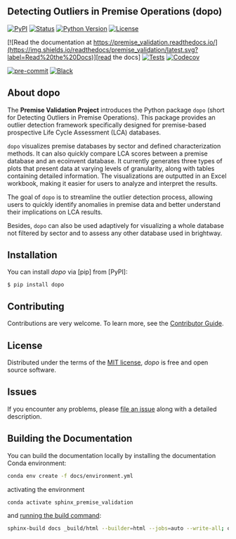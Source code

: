 ## Detecting Outliers in Premise Operations (dopo)

[![PyPI](https://img.shields.io/pypi/v/premise_validation.svg)][pypi status]
[![Status](https://img.shields.io/pypi/status/premise_validation.svg)][pypi status]
[![Python Version](https://img.shields.io/pypi/pyversions/premise_validation)][pypi status]
[![License](https://img.shields.io/pypi/l/premise_validation)][license]

[![Read the documentation at https://premise_validation.readthedocs.io/](https://img.shields.io/readthedocs/premise_validation/latest.svg?label=Read%20the%20Docs)][read the docs]
[![Tests](https://github.com/cafriedb/premise_validation/actions/workflows/python-test.yml/badge.svg)][tests]
[![Codecov](https://codecov.io/gh/cafriedb/premise_validation/branch/main/graph/badge.svg)][codecov]

[![pre-commit](https://img.shields.io/badge/pre--commit-enabled-brightgreen?logo=pre-commit&logoColor=white)][pre-commit]
[![Black](https://img.shields.io/badge/code%20style-black-000000.svg)][black]

[pypi status]: https://pypi.org/project/premise_validation/
[read the docs]: https://premise_validation.readthedocs.io/
[tests]: https://github.com/cafriedb/premise_validation/actions?workflow=Tests
[codecov]: https://app.codecov.io/gh/cafriedb/premise_validation
[pre-commit]: https://github.com/pre-commit/pre-commit
[black]: https://github.com/psf/black

## About dopo
The **Premise Validation Project** introduces the Python package ``dopo`` (short for Detecting Outliers in Premise Operations). This package provides an outlier detection framework specifically designed for premise-based prospective Life Cycle Assessment (LCA) databases.

``dopo`` visualizes premise databases by sector and defined characterization methods. It can also quickly compare LCA scores between a premise database and an ecoinvent database. It currently generates three types of plots that present data at varying levels of granularity, along with tables containing detailed information. The visualizations are outputted in an Excel workbook, making it easier for users to analyze and interpret the results.

The goal of ``dopo`` is to streamline the outlier detection process, allowing users to quickly identify anomalies in premise data and better understand their implications on LCA results.

Besides, ``dopo`` can also be used adaptively for visualizing a whole database not filtered by sector and to assess any other database used in brightway.

## Installation

You can install _dopo_ via [pip] from [PyPI]:

```console
$ pip install dopo
```

## Contributing

Contributions are very welcome.
To learn more, see the [Contributor Guide][Contributor Guide].

## License

Distributed under the terms of the [MIT license][License],
_dopo_ is free and open source software.

## Issues

If you encounter any problems,
please [file an issue][Issue Tracker] along with a detailed description.


<!-- github-only -->

[command-line reference]: https://premise_validation.readthedocs.io/en/latest/usage.html
[License]: https://github.com/cafriedb/premise_validation/blob/main/LICENSE
[Contributor Guide]: https://github.com/cafriedb/premise_validation/blob/main/CONTRIBUTING.md
[Issue Tracker]: https://github.com/cafriedb/premise_validation/issues


## Building the Documentation

You can build the documentation locally by installing the documentation Conda environment:

```bash
conda env create -f docs/environment.yml
```

activating the environment

```bash
conda activate sphinx_premise_validation
```

and [running the build command](https://www.sphinx-doc.org/en/master/man/sphinx-build.html#sphinx-build):

```bash
sphinx-build docs _build/html --builder=html --jobs=auto --write-all; open _build/html/index.html
```
